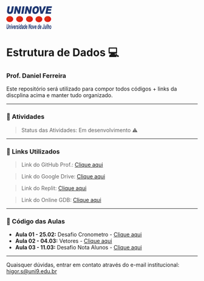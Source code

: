 <img src="https://github.com/HigorRoc/Uninove_2021.1/blob/main/Uninove-Logo.png" width="120" height="60">

# Estrutura de Dados :computer:
###  Prof. Daniel Ferreira

Este repositório será utilizado para compor todos códigos + links da discplina acima e manter tudo organizado.

---

### :pushpin: Atividades
> Status das Atividades: Em desenvolvimento :warning:

---
### :pushpin: Links Utilizados
> Link do GitHub Prof.: [Clique aqui](https://github.com/DanielGTI/Estrutura_de_Dados)

> Link do Google Drive: [Clique aqui](https://drive.google.com/drive/folders/1L10xGj25mCOo0QdeSboCw6zQmdxJpM6n?usp=sharing)

> Link do Replit: [Clique aqui](https://repl.it/~/)
 
> Link do Online GDB: [Clique aqui](https://www.onlinegdb.com/)
 
---

### :pushpin: Código das Aulas

- **Aula 01 - 25.02:** Desafio Cronometro - [Clique aqui](https://github.com/HigorRoc/Uninove_2021.1_EstruturaDados/tree/main/Aula%2001%20-%2025.02.2021)
- **Aula 02 - 04.03:** Vetores - [Clique aqui](https://github.com/HigorRoc/Uninove_2021.1_EstruturaDados/tree/main/Aula%2002%20-%2004.03.2021)
- **Aula 03 - 11.03:** Desafio Nota Alunos - [Clique aqui](https://github.com/HigorRoc/Uninove_2021.1_EstruturaDados/tree/main/Aula%2003%20-%2011.03.2021)

---

Quaisquer dúvidas, entrar em contato através do e-mail institucional: 
higor.s@uni9.edu.br
